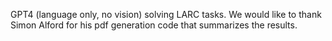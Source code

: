 GPT4 (language only, no vision) solving LARC tasks.
We would like to thank Simon Alford for his pdf generation code that summarizes the results.
